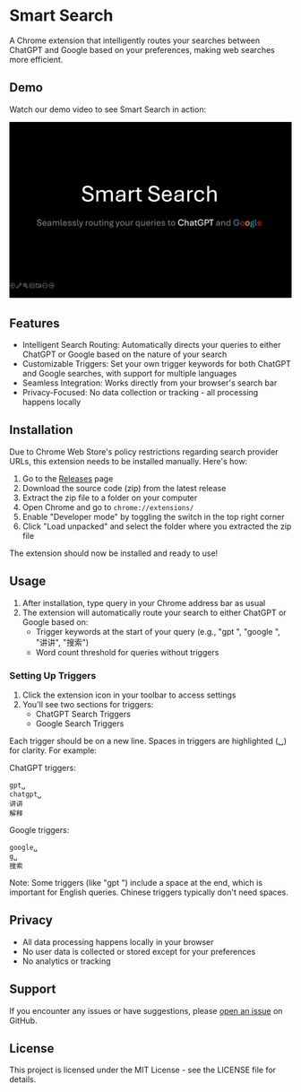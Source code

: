 # Smart Search

A Chrome extension that intelligently routes your searches between ChatGPT and Google based on your preferences, making web searches more efficient.

## Demo

Watch our demo video to see Smart Search in action:

[![Smart Search Demo](./assets/smart%20search.png)](https://www.youtube.com/watch?v=ELfigx8GHqU)

## Features

- Intelligent Search Routing: Automatically directs your queries to either ChatGPT or Google based on the nature of your search
- Customizable Triggers: Set your own trigger keywords for both ChatGPT and Google searches, with support for multiple languages
- Seamless Integration: Works directly from your browser's search bar
- Privacy-Focused: No data collection or tracking - all processing happens locally

## Installation

Due to Chrome Web Store's policy restrictions regarding search provider URLs, this extension needs to be installed manually. Here's how:

1. Go to the [Releases](https://github.com/irgb/smart-search/tags) page
2. Download the source code (zip) from the latest release
3. Extract the zip file to a folder on your computer
4. Open Chrome and go to `chrome://extensions/`
5. Enable "Developer mode" by toggling the switch in the top right corner
6. Click "Load unpacked" and select the folder where you extracted the zip file

The extension should now be installed and ready to use!

## Usage

1. After installation, type query in your Chrome address bar as usual
2. The extension will automatically route your search to either ChatGPT or Google based on:
   - Trigger keywords at the start of your query (e.g., "gpt ", "google ", "讲讲", "搜索")
   - Word count threshold for queries without triggers

### Setting Up Triggers

1. Click the extension icon in your toolbar to access settings
2. You'll see two sections for triggers:
   - ChatGPT Search Triggers
   - Google Search Triggers

Each trigger should be on a new line. Spaces in triggers are highlighted (␣) for clarity. For example:

ChatGPT triggers:
```
gpt␣
chatgpt␣
讲讲
解释
```

Google triggers:
```
google␣
g␣
搜索
```

Note: Some triggers (like "gpt ") include a space at the end, which is important for English queries. Chinese triggers typically don't need spaces.

## Privacy

- All data processing happens locally in your browser
- No user data is collected or stored except for your preferences
- No analytics or tracking

## Support

If you encounter any issues or have suggestions, please [open an issue](https://github.com/irgb/smart-search/issues) on GitHub.

## License

This project is licensed under the MIT License - see the LICENSE file for details.
